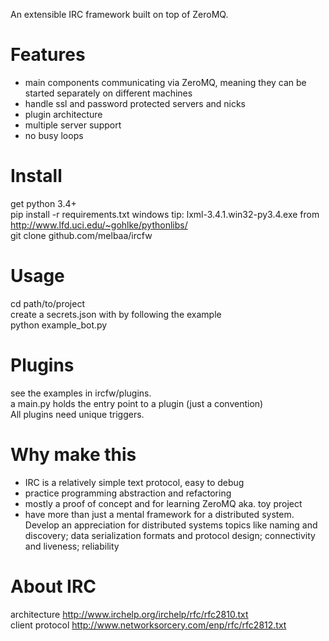 An extensible IRC framework built on top of ZeroMQ.

# Features
* main components communicating via ZeroMQ, meaning they can be started
separately on different machines
* handle ssl and password protected servers and nicks
* plugin architecture
* multiple server support
* no busy loops

# Install
get python 3.4+  
pip install -r requirements.txt
windows tip: lxml-3.4.1.win32-py3.4.exe from http://www.lfd.uci.edu/~gohlke/pythonlibs/  
git clone github.com/melbaa/ircfw  

# Usage
cd path/to/project  
create a secrets.json with by following the example  
python example_bot.py  

# Plugins
see the examples in ircfw/plugins.  
a main.py holds the entry point to a plugin (just a convention)  
All plugins need unique triggers.  

# Why make this
* IRC is a relatively simple text protocol, easy to debug
* practice programming abstraction and refactoring
* mostly a proof of concept and for learning ZeroMQ aka. toy project
* have more than just a mental framework for a distributed system.
Develop an appreciation for
distributed systems topics like naming and discovery; data serialization 
formats and protocol design; connectivity and liveness; reliability

# About IRC
architecture http://www.irchelp.org/irchelp/rfc/rfc2810.txt  
client protocol http://www.networksorcery.com/enp/rfc/rfc2812.txt  

